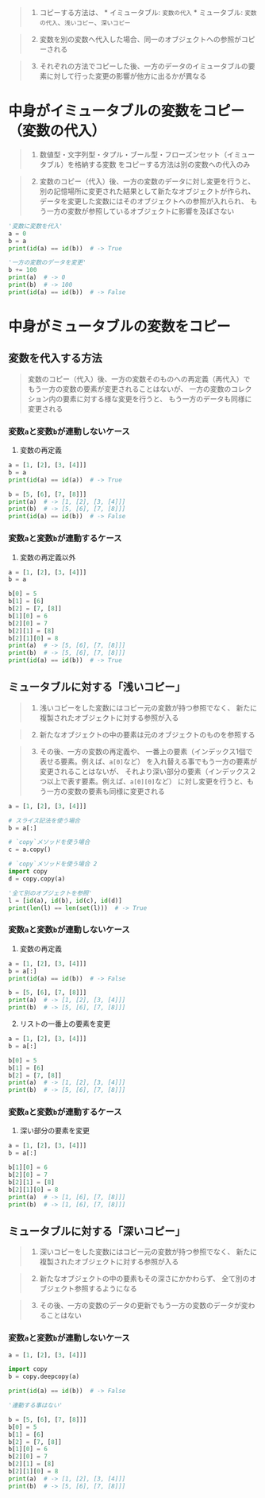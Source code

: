 > 1. コピーする方法は、
    * イミュータブル: `変数の代入`
    * ミュータブル:   `変数の代入`、`浅いコピー`、`深いコピー`
    
> 2. 変数を別の変数へ代入した場合、同一のオブジェクトへの参照がコピーされる

> 3. それぞれの方法でコピーした後、一方のデータのイミュータブルの要素に対して行った変更の影響が他方に出るかが異なる

# 中身がイミュータブルの変数をコピー（変数の代入）

> 1. 数値型・文字列型・タプル・ブール型・フローズンセット（イミュータブル）を格納する変数
     をコピーする方法は別の変数への代入のみ

> 2. 変数のコピー（代入）後、一方の変数のデータに対し変更を行うと、
     別の記憶場所に変更された結果として新たなオブジェクトが作られ、
     データを変更した変数にはそのオブジェクトへの参照が入れられ、
     もう一方の変数が参照しているオブジェクトに影響を及ぼさない

```python
'変数に変数を代入'
a = 0
b = a
print(id(a) == id(b))  # -> True

'一方の変数のデータを変更'
b += 100
print(a)  # -> 0
print(b)  # -> 100
print(id(a) == id(b))  # -> False
```

# 中身がミュータブルの変数をコピー

## 変数を代入する方法

> 変数のコピー（代入）後、一方の変数そのものへの再定義（再代入）で
  もう一方の変数の要素が変更されることはないが、
  一方の変数のコレクション内の要素に対する様な変更を行うと、
  もう一方のデータも同様に変更される

### 変数`a`と変数`b`が連動しないケース

1. 変数の再定義

```python
a = [1, [2], [3, [4]]]
b = a
print(id(a) == id(a))  # -> True

b = [5, [6], [7, [8]]]
print(a)  # -> [1, [2], [3, [4]]]
print(b)  # -> [5, [6], [7, [8]]]
print(id(a) == id(b))  # -> False
```

### 変数`a`と変数`b`が連動するケース

1. 変数の再定義以外

```python
a = [1, [2], [3, [4]]]
b = a

b[0] = 5
b[1] = [6]
b[2] = [7, [8]]
b[1][0] = 6
b[2][0] = 7
b[2][1] = [8]
b[2][1][0] = 8
print(a)  # -> [5, [6], [7, [8]]]
print(b)  # -> [5, [6], [7, [8]]]
print(id(a) == id(b))  # -> True
```

## ミュータブルに対する「浅いコピー」

> 1. 浅いコピーをした変数にはコピー元の変数が持つ参照でなく、
     新たに複製されたオブジェクトに対する参照が入る
  
> 2. 新たなオブジェクトの中の要素は元のオブジェクトのものを参照する

> 3. その後、一方の変数の再定義や、
     一番上の要素（インデックス1個で表せる要素。例えば、`a[0]`など）
     を入れ替える事でもう一方の要素が変更されることはないが、
     それより深い部分の要素（インデックス２つ以上で表す要素。例えば、`a[0][0]`など）
     に対し変更を行うと、もう一方の変数の要素も同様に変更される

```python
a = [1, [2], [3, [4]]]

# スライス記法を使う場合
b = a[:]

# `copy`メソッドを使う場合
c = a.copy()

# `copy`メソッドを使う場合 2
import copy
d = copy.copy(a)

'全て別のオブジェクトを参照'
l = [id(a), id(b), id(c), id(d)]
print(len(l) == len(set(l)))  # -> True
```

### 変数`a`と変数`b`が連動しないケース

1. 変数の再定義

```python
a = [1, [2], [3, [4]]]
b = a[:]
print(id(a) == id(b))  # -> False

b = [5, [6], [7, [8]]]
print(a)  # -> [1, [2], [3, [4]]]
print(b)  # -> [5, [6], [7, [8]]]
```

2. リストの一番上の要素を変更

```python
a = [1, [2], [3, [4]]]
b = a[:]

b[0] = 5
b[1] = [6]
b[2] = [7, [8]]
print(a)  # -> [1, [2], [3, [4]]]
print(b)  # -> [5, [6], [7, [8]]]
```

### 変数`a`と変数`b`が連動するケース

1. 深い部分の要素を変更

```python
a = [1, [2], [3, [4]]]
b = a[:]

b[1][0] = 6
b[2][0] = 7
b[2][1] = [8]
b[2][1][0] = 8
print(a)  # -> [1, [6], [7, [8]]]
print(b)  # -> [1, [6], [7, [8]]]
```

## ミュータブルに対する「深いコピー」

> 1. 深いコピーをした変数にはコピー元の変数が持つ参照でなく、
  新たに複製されたオブジェクトに対する参照が入る
  
> 2. 新たなオブジェクトの中の要素もその深さにかかわらず、
  全て別のオブジェクト参照するようになる
  
> 3. その後、一方の変数のデータの更新でもう一方の変数のデータが変わることはない

### 変数`a`と変数`b`が連動しないケース

```python
a = [1, [2], [3, [4]]]

import copy
b = copy.deepcopy(a)

print(id(a) == id(b))  # -> False

'連動する事はない'

b = [5, [6], [7, [8]]]
b[0] = 5
b[1] = [6]
b[2] = [7, [8]]
b[1][0] = 6
b[2][0] = 7
b[2][1] = [8]
b[2][1][0] = 8
print(a)  # -> [1, [2], [3, [4]]]
print(b)  # -> [5, [6], [7, [8]]]
```
